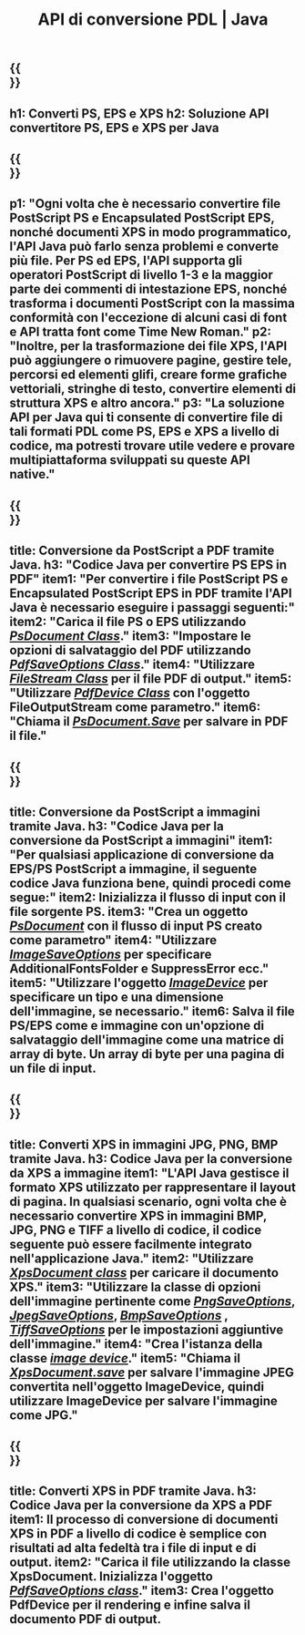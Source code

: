 ﻿---
translation: true
template: /_templates/_conversion-java.md
title: API di conversione PDL | Java
url: /java/conversion/
description: Converti PS, EPS e XPS in PDF e immagini inclusi BMP, JPG, PNG e TIFF utilizzando la libreria Java con la funzionalità di conversione PDL di Aspose.Page.
family: page
platformtag: net
feature: conversion
---

{{<section banner>}}
---
h1: Converti PS, EPS e XPS
h2: Soluzione API convertitore PS, EPS e XPS per Java
---

{{<section overview>}}
---
p1: "Ogni volta che è necessario convertire file PostScript PS e Encapsulated PostScript EPS, nonché documenti XPS in modo programmatico, l'API Java può farlo senza problemi e converte più file. Per PS ed EPS, l'API supporta gli operatori PostScript di livello 1-3 e la maggior parte dei commenti di intestazione EPS, nonché trasforma i documenti PostScript con la massima conformità con l'eccezione di alcuni casi di font e API tratta font come Time New Roman."
p2: "Inoltre, per la trasformazione dei file XPS, l'API può aggiungere o rimuovere pagine, gestire tele, percorsi ed elementi glifi, creare forme grafiche vettoriali, stringhe di testo, convertire elementi di struttura XPS e altro ancora."
p3: "La soluzione API per Java qui ti consente di convertire file di tali formati PDL come PS, EPS e XPS a livello di codice, ma potresti trovare utile vedere e provare multipiattaforma sviluppati su queste API native."
---

{{<section feature1>}}
---
title: Conversione da PostScript a PDF tramite Java.
h3: "Codice Java per convertire PS EPS in PDF"
item1: "Per convertire i file PostScript PS e Encapsulated PostScript EPS in PDF tramite l'API Java è necessario eseguire i passaggi seguenti:"
item2: "Carica il file PS o EPS utilizzando [*PsDocument Class*](https://reference.aspose.com/page/java/com.aspose.eps/PsDocument)."
item3: "Impostare le opzioni di salvataggio del PDF utilizzando [*PdfSaveOptions Class*](https://reference.aspose.com/page/java/com.aspose.eps.device/PdfSaveOptions)."
item4: "Utilizzare [*FileStream Class*](https://docs.oracle.com/javase/7/docs/api/java/io/FileOutputStream.html) per il file PDF di output."
item5: "Utilizzare [*PdfDevice Class*](https://reference.aspose.com/page/java/com.aspose.eps.device/PdfDevice) con l'oggetto FileOutputStream come parametro."
item6: "Chiama il [*PsDocument.Save*](https://reference.aspose.com/page/java/com.aspose.eps/PsDocument#save-com.aspose.page.Device-com.aspose.page.SaveOptions-) per salvare in PDF il file."
---

{{<section feature2>}}
---
title: Conversione da PostScript a immagini tramite Java.
h3: "Codice Java per la conversione da PostScript a immagini"
item1: "Per qualsiasi applicazione di conversione da EPS/PS PostScript a immagine, il seguente codice Java funziona bene, quindi procedi come segue:"
item2: Inizializza il flusso di input con il file sorgente PS.
item3: "Crea un oggetto [*PsDocument*](https://reference.aspose.com/page/java/com.aspose.eps/psdocument) con il flusso di input PS creato come parametro"
item4: "Utilizzare [*ImageSaveOptions*](https://reference.aspose.com/page/java/com.aspose.eps.device/imagesaveoptions) per specificare AdditionalFontsFolder e SuppressError ecc."
item5: "Utilizzare l'oggetto [*ImageDevice*](https://reference.aspose.com/page/java/com.aspose.eps.device/imagedevice) per specificare un tipo e una dimensione dell'immagine, se necessario."
item6: Salva il file PS/EPS come e immagine con un'opzione di salvataggio dell'immagine come una matrice di array di byte. Un array di byte per una pagina di un file di input.
---


{{<section feature3>}}
---
title: Converti XPS in immagini JPG, PNG, BMP tramite Java.
h3: Codice Java per la conversione da XPS a immagine
item1: "L'API Java gestisce il formato XPS utilizzato per rappresentare il layout di pagina. In qualsiasi scenario, ogni volta che è necessario convertire XPS in immagini BMP, JPG, PNG e TIFF a livello di codice, il codice seguente può essere facilmente integrato nell'applicazione Java."
item2: "Utilizzare [*XpsDocument class*](https://reference.aspose.com/page/java/com.aspose.xps/XpsDocument) per caricare il documento XPS."
item3: "Utilizzare la classe di opzioni dell'immagine pertinente come [*PngSaveOptions*](https://reference.aspose.com/page/java/com.aspose.xps.rendering/PngSaveOptions), [*JpegSaveOptions*](https://reference.aspose.com/page/java/com.aspose.xps.rendering/JpegSaveOptions), [*BmpSaveOptions*](https://reference.aspose.com/page/java/com.aspose.xps.rendering/BmpSaveOptions) , [*TiffSaveOptions*](https://reference.aspose.com/page/java/com.aspose.xps.rendering/TiffSaveOptions) per le impostazioni aggiuntive dell'immagine."
item4: "Crea l'istanza della classe [*image device*](https://reference.aspose.com/page/java/com.aspose.xps.rendering/ImageDevice)."
item5: "Chiama il [*XpsDocument.save*](https://reference.aspose.com/page/java/com.aspose.xps/XpsDocument#save-com.aspose.page.Device-com.aspose.page.SaveOptions-) per salvare l'immagine JPEG convertita nell'oggetto ImageDevice, quindi utilizzare ImageDevice per salvare l'immagine come JPG."
---

{{<section feature4>}}
---
title: Converti XPS in PDF tramite Java.
h3: Codice Java per la conversione da XPS a PDF
item1: Il processo di conversione di documenti XPS in PDF a livello di codice è semplice con risultati ad alta fedeltà tra i file di input e di output.
item2: "Carica il file utilizzando la classe XpsDocument. Inizializza l'oggetto [*PdfSaveOptions class*](https://reference.aspose.com/page/java/com.aspose.xps.rendering/PdfDevice)."
item3: Crea l'oggetto PdfDevice per il rendering e infine salva il documento PDF di output.
---


